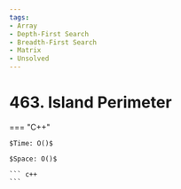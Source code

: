 ```yaml
---
tags:
- Array
- Depth-First Search
- Breadth-First Search
- Matrix
- Unsolved
---
```



# 463. Island Perimeter

=== "C++"

    $Time: O()$

    $Space: O()$

    ``` c++
    ```